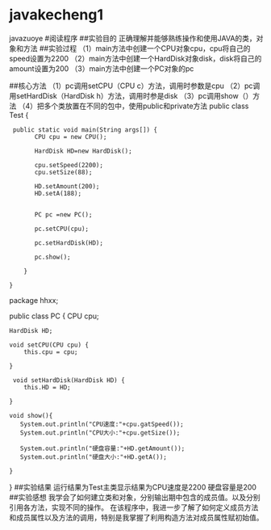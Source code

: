 # javakecheng1
javazuoye
#阅读程序
##实验目的
正确理解并能够熟练操作和使用JAVA的类，对象和方法
##实验过程
（1）main方法中创建一个CPU对象cpu，cpu将自己的speed设置为2200
（2）main方法中创建一个HardDisk对象disk，disk将自己的amount设置为200
（3）main方法中创建一个PC对象的pc

##核心方法
（1）pc调用setCPU（CPU c）方法，调用时参数是cpu
（2）pc调用setHardDisk（HardDisk h）方法，调用时参是disk
（3）pc调用show（）方法
（4）把多个类放置在不同的包中，使用public和private方法
public class Test {

	 public static void main(String args[]) {
	       CPU cpu = new CPU();

	       HardDisk HD=new HardDisk();

	       cpu.setSpeed(2200);
	       cpu.setSize(88);

	       HD.setAmount(200);
	       HD.setA(188);
	       

	       PC pc =new PC();

	       pc.setCPU(cpu);

	       pc.setHardDisk(HD);

	       pc.show();

	    }

	}
  package hhxx;

public class PC {
	CPU cpu;

    HardDisk HD;

    void setCPU(CPU cpu) {
        this.cpu = cpu;

    }

     void setHardDisk(HardDisk HD) {
        this.HD = HD;

    }

    void show(){
       System.out.println("CPU速度:"+cpu.gatSpeed());
       System.out.println("CPU大小:"+cpu.getSize());

       System.out.println("硬盘容量:"+HD.getAmount());
       System.out.println("硬盘大小:"+HD.getA());

    }

}
##实验结果
运行结果为Test主类显示结果为CPU速度是2200 硬盘容量是200
##实验感想
我学会了如何建立类和对象，分别输出期中包含的成员值。以及分别引用各方法，实现不同的操作。
在该程序中，我进一步了解了如何定义成员方法和成员属性以及方法的调用，特别是我掌握了利用构造方法对成员属性赋初始值。
